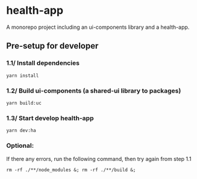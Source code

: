 # health-app

A monorepo project including an ui-components library and a health-app.

## Pre-setup for developer

### 1.1/ Install dependencies

```
yarn install
```

### 1.2/ Build ui-components (a shared-ui library to packages)

```
yarn build:uc
```

### 1.3/ Start develop health-app

```
yarn dev:ha
```

### Optional:

If there any errors, run the following command, then try again from step 1.1

```
rm -rf ./**/node_modules &; rm -rf ./**/build &;
```
